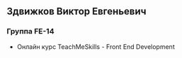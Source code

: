 ## Здвижков Виктор Евгеньевич

### Группа FE-14
- Онлайн курс TeachMeSkills - Front End Development
